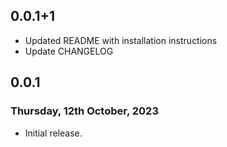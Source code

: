 ## 0.0.1+1
* Updated README with installation instructions
* Update CHANGELOG


## 0.0.1

### Thursday, 12th October, 2023

* Initial release.